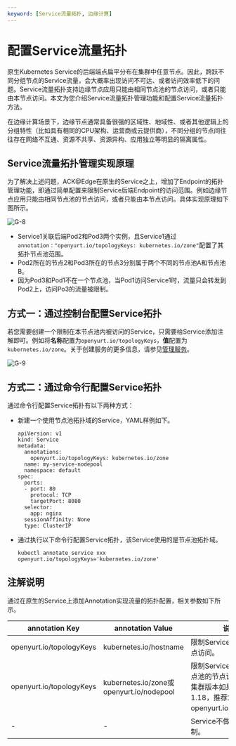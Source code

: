 ```yaml
---
keyword: [Service流量拓扑, 边缘计算]
---
```


# 配置Service流量拓扑

原生Kubernetes Service的后端端点扁平分布在集群中任意节点。因此，跨跃不同分组节点的Service流量，会大概率出现访问不可达、或者访问效率低下的问题。Service流量拓扑支持边缘节点应用只能由相同节点池的节点访问，或者只能由本节点访问。本文为您介绍Service流量拓扑管理功能和配置Service流量拓扑方法。

在边缘计算场景下，边缘节点通常具备很强的区域性、地域性、或者其他逻辑上的分组特性（比如具有相同的CPU架构、运营商或云提供商），不同分组的节点间往往存在网络不互通、资源不共享、资源异构、应用独立等明显的隔离属性。

## Service流量拓扑管理实现原理

为了解决上述问题，ACK@Edge在原生的Service之上，增加了Endpoint的拓扑管理功能，即通过简单配置来限制Service后端Endpoint的访问范围。例如边缘节点应用只能由相同节点池的节点访问，或者只能由本节点访问。具体实现原理如下图所示。

![G-8](https://static-aliyun-doc.oss-accelerate.aliyuncs.com/assets/img/zh-CN/6082221161/p224391.png)

-   Service1关联后端Pod2和Pod3两个实例，且Service1通过`annotation："openyurt.io/topologyKeys: kubernetes.io/zone"`配置了其拓扑节点池范围。
-   Pod2所在的节点2和Pod3所在的节点3分别属于两个不同的节点池A和节点池B。
-   因为Pod3和Pod1不在一个节点池，当Pod1访问Service1时，流量只会转发到Pod2上，访问Po3的流量被限制。

## 方式一：通过控制台配置Service拓扑

若您需要创建一个限制在本节点池内被访问的Service，只需要给Service添加注解即可。例如将**名称**配置为`openyurt.io/topologyKeys`，**值**配置为`kubernetes.io/zone`。关于创建服务的更多信息，请参见[管理服务](/cn.zh-CN/Kubernetes集群用户指南/网络/Service管理/管理服务.md)。

![G-9](https://static-aliyun-doc.oss-accelerate.aliyuncs.com/assets/img/zh-CN/5438211161/p224982.png)

## 方式二：通过命令行配置Service拓扑

通过命令行配置Service拓扑有以下两种方式：

-   新建一个使用节点池拓扑域的Service，YAML样例如下。

    ```
    apiVersion: v1
    kind: Service
    metadata:
      annotations:
        openyurt.io/topologyKeys: kubernetes.io/zone
      name: my-service-nodepool
      namespace: default
    spec:
      ports:
      - port: 80
        protocol: TCP
        targetPort: 8080
      selector:
        app: nginx
      sessionAffinity: None
      type: ClusterIP
    ```

-   通过执行以下命令行配置Service拓扑，该Service使用的是节点池拓扑域。

    ```
    kubectl annotate service xxx openyurt.io/topologyKeys='kubernetes.io/zone'
    ```


## 注解说明

通过在原生的Service上添加Annotation实现流量的拓扑配置，相关参数如下所示。

|annotation Key|annotation Value|说明|
|--------------|----------------|--|
|openyurt.io/topologyKeys|kubernetes.io/hostname|限制Service只能被本节点访问。|
|openyurt.io/topologyKeys|kubernetes.io/zone或openyurt.io/nodepool|限制Service只能被本节点池的节点访问可。边缘集群版本如果大于等于1.18，推荐您使用openyurt.io/nodepool。|
|-|-|Service不做任何拓扑限制。|

